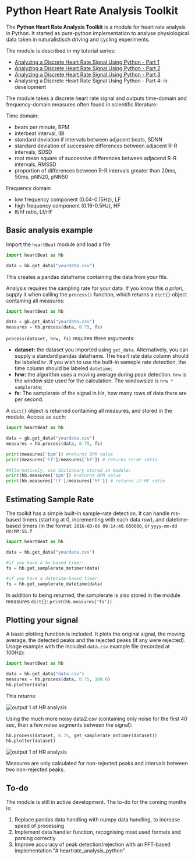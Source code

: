 # Python Heart Rate Analysis Toolkit

The **Python Heart Rate Analysis Toolkit** is a module for heart rate analysis in Python. It started as pure-python implementation to analyse physiological data taken in naturalistisch driving and cycling experiments.

The module is described in my tutorial series:

* [Analyzing a Discrete Heart Rate Signal Using Python - Part 1](http://www.paulvangent.com/2016/03/15/analyzing-a-discrete-heart-rate-signal-using-python-part-1/)
* [Analyzing a Discrete Heart Rate Signal Using Python - Part 2](http://www.paulvangent.com/2016/03/21/analyzing-a-discrete-heart-rate-signal-using-python-part-2/)
* [Analyzing a Discrete Heart Rate Signal Using Python - Part 3](http://www.paulvangent.com/2016/03/30/analyzing-a-discrete-heart-rate-signal-using-python-part-3/)
* Analysing a Discrete Heart Rate Signal Using Python - Part 4: in development


The module takes a discrete heart rate signal and outputs time-domain and frequency-domain measures often found in scientific literature:


Time domain:
* beats per minute, BPM
* interbeat interval, IBI
* standard deviation  if intervals between adjacent beats, SDNN
* standard deviation of successive differences between adjacent R-R intervals, SDSD
* root mean square of successive differences between adjacend R-R intervals, RMSSD
* proportion of differences between R-R intervals greater than 20ms, 50ms, pNN20, pNN50


Frequency domain
* low frequency component (0.04-0.15Hz), LF
* high frequency component (0.16-0.5Hz), HF
* lf/hf ratio, Lf/HF


## Basic analysis example

Import the `heartBeat` module and load a file


```python
import heartBeat as hb

data = hb.get_data("yourdata.csv")
```

This creates a pandas dataframe containing the data from your file.

Analysis requires the sampling rate for your data. If you know this _a priori_, supply it when calling the `process()` function, which returns a `dict{}` object containing all measures:

```python
import heartBeat as hb

data = gb.get_data("yourdata.csv")
measures = hb.process(data, 0.75, fs)
```

`process(dataset, hrw, fs)` requires three arguments:
* **dataset:** the dataset you imported using `get_data`. Alternatively, you can supply a standard pandas dataframe. The heart rate data column should be labeled `hr`. If you wish to use the built-in sameple rate detection, the time column should be labeled `datetime`;
* **hrw:** the algorithm uses a moving average during peak detection. `hrw` is the window size used for the calculation. The windowsize is `hrw * samplerate`;
* **fs**: The samplerate of the signal in Hz, how many rows of data there are per second.

A `dict{}` object is returned containing all measures, and stored in the module. Access as such:

```python
import heartBeat as hb

data = gb.get_data("yourdata.csv")
measures = hb.process(data, 0.75, fs)

print(measures['bpm']) #returns BPM value
print(measures['lf']/measures['hf']) # returns LF:HF ratio

#Alternatively, use dictionary stored in module:
print(hb.measures['bpm']) #returns BPM value
print(hb.measures['lf']/measures['hf']) # returns LF:HF ratio
```


## Estimating Sample Rate

The toolkit has a simple built-in sample-rate detection. It can handle ms-based timers (starting at 0, incrementing with each data row), and datetime-based timers (in the format: `2016-03-06 09:14:40.650000`, or `yyyy-mm-dd HH:MM:SS.f`

```python
import heartBeat as hb

data = hb.get_data("yourdata.csv")

#if you have a ms-based timer:
fs = hb.get_samplerate_mstimer(data)

#if you have a datetime-based timer:
fs = hb.get_samplerate_datetime(data)
```
In addition to being returned, the samplerate is also stored in the module measures `dict{}`: `print(hb.measures['fs'])`

## Plotting your signal
A basic plotting function is included. It plots the original signal, the moving average, the detected peaks and the rejected peaks (if any were rejected). Usage example with the included `data.csv` example file (recorded at 100Hz):

```python
import heartBeat as hb

data = hb.get_data("data.csv")
measures = hb.process(data, 0.75, 100.0)
hb.plotter(data)
```
This returns:

![output 1 of HR analysis](http://www.paulvangent.com/github/output1.jpeg)

Using the much more noisy data2.csv (containing  only noise for the first 40 sec, then a few noise segments between the signal):

```python
hb.process(dataset, 0.75, get_samplerate_mstimer(dataset))
hb.plotter(dataset)
```

![output 1 of HR analysis](http://www.paulvangent.com/github/output2.jpeg)

Measures are only calculated for non-rejected peaks and intervals between two non-rejected peaks.

## To-do

The module is still in active development. The to-do for the coming months is:

1. Replace pandas data handling with numpy data handling, to increase speed of processing
2. Implement data handler function, recognising most used formats and parsing correctly
3. Improve accuracy of peak detection/rejection with an FFT-based implementation."# heartrate_analysis_python" 
